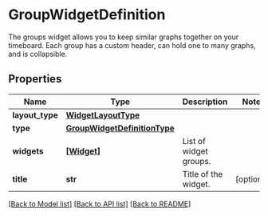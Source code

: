# GroupWidgetDefinition

The groups widget allows you to keep similar graphs together on your timeboard. Each group has a custom header, can hold one to many graphs, and is collapsible.
## Properties
Name | Type | Description | Notes
------------ | ------------- | ------------- | -------------
**layout_type** | [**WidgetLayoutType**](WidgetLayoutType.md) |  | 
**type** | [**GroupWidgetDefinitionType**](GroupWidgetDefinitionType.md) |  | 
**widgets** | [**[Widget]**](Widget.md) | List of widget groups. | 
**title** | **str** | Title of the widget. | [optional] 

[[Back to Model list]](README.md#documentation-for-models) [[Back to API list]](README.md#documentation-for-api-endpoints) [[Back to README]](README.md)


